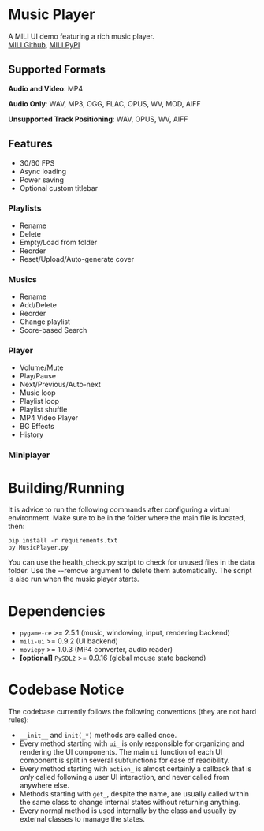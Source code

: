 # Music Player

A MILI UI demo featuring a rich music player.<br>
[MILI Github](https://github.com/damusss/mili), [MILI PyPI](https://pypi.org/project/mili-ui/)

## Supported Formats

**Audio and Video**: MP4

**Audio Only**: WAV, MP3, OGG, FLAC, OPUS, WV, MOD, AIFF

**Unsupported Track Positioning**: WAV, OPUS, WV, AIFF

## Features

- 30/60 FPS
- Async loading
- Power saving
- Optional custom titlebar

### Playlists

- Rename
- Delete
- Empty/Load from folder
- Reorder
- Reset/Upload/Auto-generate cover

### Musics

- Rename
- Add/Delete
- Reorder
- Change playlist
- Score-based Search

### Player

- Volume/Mute
- Play/Pause
- Next/Previous/Auto-next
- Music loop
- Playlist loop
- Playlist shuffle
- MP4 Video Player
- BG Effects
- History

### Miniplayer

# Building/Running

It is advice to run the following commands after configuring a virtual environment.
Make sure to be in the folder where the main file is located, then:

```
pip install -r requirements.txt
py MusicPlayer.py
```

You can use the health_check.py script to check for unused files in the data folder. Use the --remove argument to delete them automatically. The script is also run when the music player starts.

# Dependencies

- `pygame-ce` >= 2.5.1 (music, windowing, input, rendering backend)
- `mili-ui` >= 0.9.2 (UI backend)
- `moviepy` >= 1.0.3 (MP4 converter, audio reader)
- **[optional]** `PySDL2` >= 0.9.16 (global mouse state backend)

# Codebase Notice

The codebase currently follows the following conventions (they are not hard rules):

- `__init__` and `init(_*)` methods are called once.
- Every method starting with `ui_` is only responsible for organizing and rendering the UI components. The main `ui` function of each UI component is split in several subfunctions for ease of readibility.
- Every method starting with `action_` is almost certainly a callback that is _only_ called following a user UI interaction, and never called from anywhere else.
- Methods starting with `get_`, despite the name, are usually called within the same class to change internal states without returning anything.
- Every normal method is used internally by the class and usually by external classes to manage the states.
